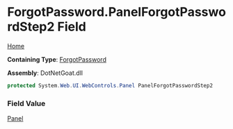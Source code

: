 # ForgotPassword\.PanelForgotPasswordStep2 Field

[Home](../../../../../../README.md)

**Containing Type**: [ForgotPassword](../README.md)

**Assembly**: DotNetGoat\.dll

```csharp
protected System.Web.UI.WebControls.Panel PanelForgotPasswordStep2
```

### Field Value

[Panel](https://docs.microsoft.com/en-us/dotnet/api/system.web.ui.webcontrols.panel)

